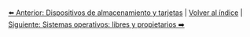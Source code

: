 


[⬅️ Anterior: Dispositivos de almacenamiento y tarjetas](AlmacenamientoTarjetas.md) | [Volver al índice](../TablaDeContenidos.md) | [Siguiente: Sistemas operativos: libres y propietarios ➡️](SistemasOperativos.md)